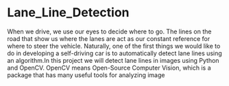 # Lane_Line_Detection


When we drive, we use our eyes to decide where to go. The lines on the road that show us where the lanes are act as our constant reference for where to steer the vehicle. Naturally, one of the first things we would like to do in developing a self-driving car is to automatically detect lane lines using an algorithm.In this project we will detect lane lines in images using Python and OpenCV. OpenCV means Open-Source Computer Vision, which is a package that has many useful tools for analyzing image
